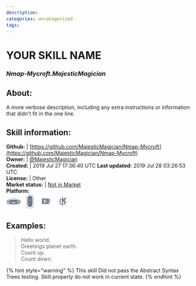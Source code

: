 ```yaml
--- 
description: 
categories: uncategorized   
tags:   
---
```


# YOUR SKILL NAME  
### _Nmap-Mycroft.MajesticMagician_  
## About:  
A more verbose description, including any extra instructions or
information that didn't fit in the one line.

## Skill information:  
**Github:** | [https://github.com/MajesticMagician/Nmap-Mycroft](https://github.com/MajesticMagician/Nmap-Mycroft)  
**Owner:** | [@MajesticMagician](https://github.com/MajesticMagician)  
**Created:** | 2019 Jul 27 17:36:40 UTC  **Last updated:** 2019 Jul 28 03:26:53 UTC  
**License:** | Other  
**Market status:** | [Not in Market](https://market.mycroft.ai/skill/)  
**Platform:**  
 ![](../.gitbook/assets/mark-1-icon.png)  ![](../.gitbook/assets/mark-2-icon.png)  ![](../.gitbook/assets/picroft-icon.png)  ![](../.gitbook/assets/kde.png)   
## Examples:  
> Hello world.  
> Greetings planet earth.  
> Count up.  
> Count down.  
  
{% hint style="warning" %}
This skill Did not pass the Abstract Syntax Trees testing. Skill properly do not work in current state.
{% endhint %}

